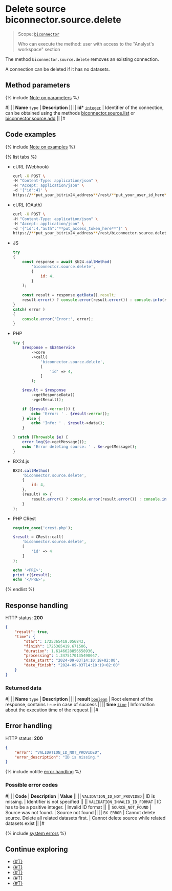 # Delete source biconnector.source.delete

> Scope: [`biconnector`](../../scopes/permissions.md)
>
> Who can execute the method: user with access to the "Analyst's workspace" section

The method `biconnector.source.delete` removes an existing connection.

A connection can be deleted if it has no datasets.

## Method parameters

{% include [Note on parameters](../../../_includes/required.md) %}

#|
|| **Name**
`type` | **Description** ||
|| **id***
[`integer`](../../data-types.md) | Identifier of the connection, can be obtained using the methods [biconnector.source.list](./biconnector-source-list.md) or [biconnector.source.add](./biconnector-source-add.md) ||
|#

## Code examples

{% include [Note on examples](../../../_includes/examples.md) %}

{% list tabs %}

- cURL (Webhook)

    ```bash
    curl -X POST \
    -H "Content-Type: application/json" \
    -H "Accept: application/json" \
    -d '{"id":4}' \
    https://**put_your_bitrix24_address**/rest/**put_your_user_id_here**/**put_your_webhook_here**/biconnector.source.delete
    ```

- cURL (OAuth)

    ```bash
    curl -X POST \
    -H "Content-Type: application/json" \
    -H "Accept: application/json" \
    -d '{"id":4,"auth":"**put_access_token_here**"}' \
    https://**put_your_bitrix24_address**/rest/biconnector.source.delete
    ```

- JS

    ```js
    try
    {
    	const response = await $b24.callMethod(
    		'biconnector.source.delete',
    		{
    			id: 4,
    		}
    	);
    	
    	const result = response.getData().result;
    	result.error() ? console.error(result.error()) : console.info(result);
    }
    catch( error )
    {
    	console.error('Error:', error);
    }
    ```

- PHP

    ```php
    try {
        $response = $b24Service
            ->core
            ->call(
                'biconnector.source.delete',
                [
                    'id' => 4,
                ]
            );
    
        $result = $response
            ->getResponseData()
            ->getResult();
    
        if ($result->error()) {
            echo 'Error: ' . $result->error();
        } else {
            echo 'Info: ' . $result->data();
        }
    
    } catch (Throwable $e) {
        error_log($e->getMessage());
        echo 'Error deleting source: ' . $e->getMessage();
    }
    ```

- BX24.js

    ```js
    BX24.callMethod(
        'biconnector.source.delete',
        {
            id: 4,
        },
        (result) => {
            result.error() ? console.error(result.error()) : console.info(result.data());
        }
    );
    ```

- PHP CRest

    ```php
    require_once('crest.php');

    $result = CRest::call(
        'biconnector.source.delete',
        [
            'id' => 4
        ]
    );

    echo '<PRE>';
    print_r($result);
    echo '</PRE>';
    ```

{% endlist %}

## Response handling

HTTP status: **200**

```json
{
    "result": true,
    "time": {
        "start": 1725365418.056843,
        "finish": 1725365419.671506,
        "duration": 1.6146628856658936,
        "processing": 1.3475170135498047,
        "date_start": "2024-09-03T14:10:18+02:00",
        "date_finish": "2024-09-03T14:10:19+02:00"
    }
}
```

### Returned data

#|
|| **Name**
`type` | **Description** ||
|| **result**
[`boolean`](../../data-types.md) | Root element of the response, contains `true` in case of success ||
|| **time**
[`time`](../../data-types.md#time) | Information about the execution time of the request ||
|#

## Error handling

HTTP status: **200**

```json
{
    "error": "VALIDATION_ID_NOT_PROVIDED",
    "error_description": "ID is missing."
}
```

{% include notitle [error handling](../../../_includes/error-info.md) %}

### Possible error codes

#|
|| **Code** | **Description** | **Value** ||
|| `VALIDATION_ID_NOT_PROVIDED` | ID is missing. | Identifier is not specified ||
|| `VALIDATION_INVALID_ID_FORMAT` | ID has to be a positive integer. | Invalid ID format ||
|| `SOURCE_NOT_FOUND` | Source was not found. | Source not found ||
|| `BX_ERROR` | Cannot delete source. Delete all related datasets first. | Cannot delete source while related datasets exist ||
|#

{% include [system errors](../../../_includes/system-errors.md) %}

## Continue exploring

- [{#T}](./biconnector-source-update.md)
- [{#T}](./biconnector-source-get.md)
- [{#T}](./biconnector-source-list.md)
- [{#T}](./biconnector-source-add.md)
- [{#T}](./biconnector-source-fields.md)